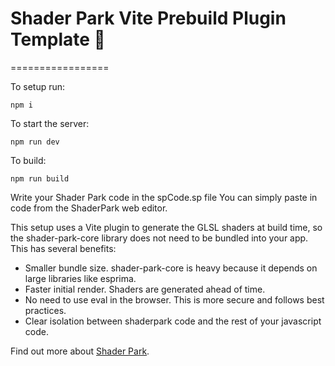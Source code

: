 # Shader Park Vite Prebuild Plugin Template 🎉
=================

To setup run:
```
npm i
```

To start the server:
```
npm run dev
```

To build:
```
npm run build
```

Write your Shader Park code in the spCode.sp file
You can simply paste in code from the ShaderPark web editor.

This setup uses a Vite plugin to generate the GLSL shaders at build time, so the shader-park-core library does not need to be bundled into your app. This has several benefits:
- Smaller bundle size. shader-park-core is heavy because it depends on large libraries like esprima.
- Faster initial render. Shaders are generated ahead of time.
- No need to use eval in the browser. This is more secure and follows best practices.
- Clear isolation between shaderpark code and the rest of your javascript code. 

Find out more about [Shader Park](https://shaderpark.com/).
